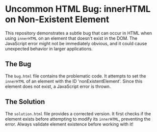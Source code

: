 # Uncommon HTML Bug: innerHTML on Non-Existent Element

This repository demonstrates a subtle bug that can occur in HTML when using `innerHTML` on an element that doesn't exist in the DOM.  The JavaScript error might not be immediately obvious, and it could cause unexpected behavior in larger applications.

## The Bug
The `bug.html` file contains the problematic code.  It attempts to set the `innerHTML` of an element with the ID 'nonExistentElement'. Since this element does not exist, a JavaScript error is thrown. 

## The Solution
The `solution.html` file provides a corrected version.  It first checks if the element exists before attempting to modify its `innerHTML`, preventing the error.  Always validate element existence before working with it!